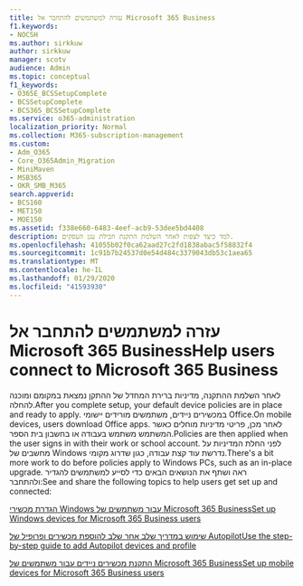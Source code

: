 ```yaml
---
title: עזרה למשתמשים להתחבר אל Microsoft 365 Business
f1.keywords:
- NOCSH
ms.author: sirkkuw
author: sirkkuw
manager: scotv
audience: Admin
ms.topic: conceptual
f1_keywords:
- O365E_BCSSetupComplete
- BCSSetupComplete
- BCS365_BCSSetupComplete
ms.service: o365-administration
localization_priority: Normal
ms.collection: M365-subscription-management
ms.custom:
- Adm_O365
- Core_O365Admin_Migration
- MiniMaven
- MSB365
- OKR_SMB_M365
search.appverid:
- BCS160
- MET150
- MOE150
ms.assetid: f338e660-6483-4eef-acb9-53dee5bd4408
description: למד כיצד לצפות לאחר השלמת התקנת חבילת ענן העסקים.
ms.openlocfilehash: 41055b02f0ca62aad27c2fd1838abac5f58832f4
ms.sourcegitcommit: 1c91b7b24537d0e54d484c3379043db53c1aea65
ms.translationtype: MT
ms.contentlocale: he-IL
ms.lasthandoff: 01/29/2020
ms.locfileid: "41593930"
---
```

# <a name="help-users-connect-to-microsoft-365-business"></a><span data-ttu-id="07028-103">עזרה למשתמשים להתחבר אל Microsoft 365 Business</span><span class="sxs-lookup"><span data-stu-id="07028-103">Help users connect to Microsoft 365 Business</span></span>

<span data-ttu-id="07028-104">לאחר השלמת ההתקנה, מדיניות ברירת המחדל של ההתקן נמצאת במקומם ומוכנה להחלה.</span><span class="sxs-lookup"><span data-stu-id="07028-104">After you complete setup, your default device policies are in place and ready to apply.</span></span> <span data-ttu-id="07028-105">במכשירים ניידים, משתמשים מורידים יישומי Office.</span><span class="sxs-lookup"><span data-stu-id="07028-105">On mobile devices, users download Office apps.</span></span> <span data-ttu-id="07028-106">לאחר מכן, פריטי מדיניות מוחלים כאשר המשתמש משתמש בעבודה או בחשבון בית הספר.</span><span class="sxs-lookup"><span data-stu-id="07028-106">Policies are then applied when the user signs in with their work or school account.</span></span> <span data-ttu-id="07028-107">לפני החלת המדיניות על מחשבים של Windows נדרשת עוד קצת עבודה, כגון שדרוג מקומי.</span><span class="sxs-lookup"><span data-stu-id="07028-107">There's a bit more work to do before policies apply to Windows PCs, such as an in-place upgrade.</span></span> <span data-ttu-id="07028-108">ראה ושתף את הנושאים הבאים כדי לסייע למשתמשים להגדיר ולהתחבר:</span><span class="sxs-lookup"><span data-stu-id="07028-108">See and share the following topics to help users get set up and connected:</span></span>
  
[<span data-ttu-id="07028-109">הגדרת מכשירי Windows עבור משתמשים של Microsoft 365 Business</span><span class="sxs-lookup"><span data-stu-id="07028-109">Set up Windows devices for Microsoft 365 Business users</span></span>](set-up-windows-devices.md)
  
[<span data-ttu-id="07028-110">שימוש במדריך שלב אחר שלב להוספת מכשירים ופרופיל של Autopilot</span><span class="sxs-lookup"><span data-stu-id="07028-110">Use the step-by-step guide to add Autopilot devices and profile</span></span>](add-autopilot-devices-and-profile.md)
  
[<span data-ttu-id="07028-111">התקנת מכשירים ניידים עבור משתמשים של Microsoft 365 Business</span><span class="sxs-lookup"><span data-stu-id="07028-111">Set up mobile devices for Microsoft 365 Business users</span></span>](set-up-mobile-devices.md)
  

